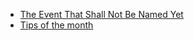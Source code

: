 * [The Event That Shall Not Be Named Yet](#the-event-that-shall-not-be-named-yet)
* [Tips of the month](#tips-of-the-month-adaptive-leadership-hacks-in-academia)
